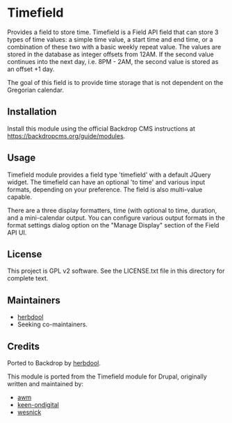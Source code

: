 # Timefield

Provides a field to store time. Timefield is a Field API field that can store 3
types of time values: a simple time value, a start time and end time, or a
combination of these two with a basic weekly repeat value. The values are stored
in the database as integer offsets from 12AM.  If the second value continues
into the next day, i.e. 8PM - 2AM, the second value is stored as an offset +1
day.

The goal of this field is to provide time storage that is not dependent on the
Gregorian calendar.

## Installation

Install this module using the official Backdrop CMS instructions at
<https://backdropcms.org/guide/modules>.

## Usage

Timefield module provides a field type 'timefield' with a default JQuery widget.
The timefield can have an optional 'to time' and various input formats,
depending on your preference. The field is also multi-value capable.

There are a three display formatters, time (with optional to time, duration,
and a mini-calendar output. You can configure various output formats in the
format settings dialog option on the "Manage Display" section of the Field API
UI.

## License

This project is GPL v2 software. See the LICENSE.txt file in this directory for
complete text.

## Maintainers

* [herbdool](https://github.com/herbdool)
* Seeking co-maintainers.

## Credits

Ported to Backdrop by [herbdool](https://github.com/herbdool).

This module is ported from the Timefield module for Drupal,
originally written and maintained by:

* [awm](https://www.drupal.org/u/awm)
* [keen-ondigital](https://www.drupal.org/u/keen-ondigital)
* [wesnick](https://www.drupal.org/u/wesnick)
